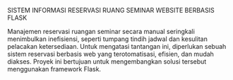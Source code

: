 SISTEM INFORMASI RESERVASI RUANG SEMINAR WEBSITE BERBASIS FLASK

Manajemen reservasi ruangan seminar secara manual seringkali menimbulkan inefisiensi, seperti tumpang tindih jadwal dan kesulitan pelacakan ketersediaan. Untuk mengatasi tantangan ini, diperlukan sebuah sistem reservasi berbasis web yang terotomatisasi, efisien, dan mudah diakses. Proyek ini bertujuan untuk mengembangkan solusi tersebut menggunakan framework Flask.
